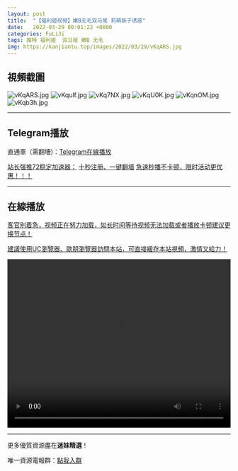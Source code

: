 ```yaml
---
layout: post
title:  "【福利姬视频】嫩B无毛双马尾 莉萌妹子诱惑"
date:   2022-03-29 00:01:22 +0800
categories: FuLiJi
tags: 推特 福利姬  双马尾 嫩B 无毛
img: https://kanjiantu.top/images/2022/03/29/vKqARS.jpg
---
```



## 視頻截圖

![vKqARS.jpg](https://kanjiantu.top/images/2022/03/29/vKqARS.jpg)
![vKqulf.jpg](https://kanjiantu.top/images/2022/03/29/vKqulf.jpg)
![vKq7NX.jpg](https://kanjiantu.top/images/2022/03/29/vKq7NX.jpg)
![vKqU0K.jpg](https://kanjiantu.top/images/2022/03/29/vKqU0K.jpg)
![vKqnOM.jpg](https://kanjiantu.top/images/2022/03/29/vKqnOM.jpg)
![vKqb3h.jpg](https://kanjiantu.top/images/2022/03/29/vKqb3h.jpg)

* * *
## Telegram播放

直通車（需翻墻)：[Telegram在線播放](https://t.me/mimeijingxuan/117)

<u>站长强推72稳定加速器：</u> [十秒注册、一键翻墙](https://www.mimei.blog/skip/vpn.html)
<u>急速秒播不卡顿，限时活动更优惠！！！</u>
* * *
## 在線播放
<u>客官别着急，视频正在努力加载，如长时间等待视频无法加载或者播放卡顿建议更换节点！</u>

<u>建議使用UC瀏覽器、歐朋瀏覽器訪問本站，可直接緩存本站視頻，激情又給力！</u>
<center><video src="https://cdn.publer.io/uploads/videos/6246f3c5db2797357edec21f/6c0c9593704a347bd37ee3b60e37a7b0.mp4" width="100%" height="380px" controls="controls"></video></center>


* * *
更多優質資源盡在**迷妹精選**！

唯一資源電報群：[點我入群](https://t.me/mimeijingxuan)


